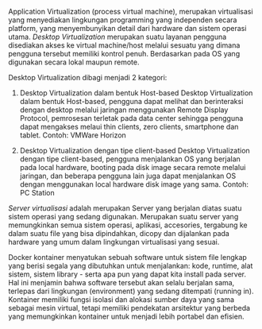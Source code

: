 Application Virtualization (process virtual machine), merupakan virtualisasi yang menyediakan lingkungan programming yang independen secara platform, yang menyembunyikan detail dari hardware dan sistem operasi utama.
*Desktop Virtualization*
 merupakan suatu layanan pengguna disediakan akses ke virtual machine/host melalui sesuatu yang dimana pengguna tersebut memiliki kontrol penuh.
Berdasarkan pada OS yang digunakan secara lokal maupun remote.

Desktop Virtualization dibagi menjadi 2 kategori:
1. Desktop Virtualization dalam bentuk Host-based
Desktop Virtualization dalam bentuk Host-based, pengguna dapat melihat dan berinteraksi dengan desktop melalui jaringan menggunakan Remote Display Protocol, pemrosesan terletak pada data center sehingga pengguna dapat mengakses melaui thin clients, zero clients, smartphone dan tablet.
Contoh: 
VMWare Horizon

2. Desktop Virtualization dengan tipe client-based
Desktop Virtualization dengan tipe client-based, pengguna menjalankan OS yang berjalan pada local hardware, booting pada disk image secara remote melalui jaringan, dan beberapa pengguna lain juga dapat menjalankan OS dengan menggunakan local hardware disk image yang sama.
Contoh: 
PC Station

*Server virtualisasi*
 adalah merupakan Server yang berjalan diatas suatu sistem operasi yang sedang digunakan. Merupakan suatu server yang memungkinkan semua sistem operasi, aplikasi, accesories, tergabung ke dalam suatu file yang bisa dipindahkan, dicopy dan dijalankan pada hardware yang umum dalam lingkungan virtualisasi yang sesuai.

Docker kontainer menyatukan sebuah software untuk sistem file lengkap yang berisi segala yang dibutuhkan untuk menjalankan: kode, runtime, alat sistem, sistem library - serta apa pun yang dapat kita install pada server. Hal ini menjamin bahwa software tersebut akan selalu berjalan sama, terlepas dari lingkungan (environment) yang sedang ditempati (running in).
Kontainer memiliki fungsi isolasi dan alokasi sumber daya yang sama sebagai mesin virtual, tetapi memiliki pendekatan arsitektur yang berbeda yang memungkinkan kontainer untuk menjadi lebih portabel dan efisien.
